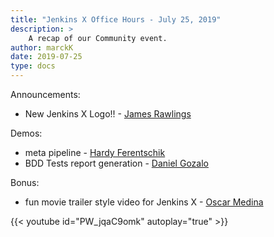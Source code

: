 ```yaml
---
title: "Jenkins X Office Hours - July 25, 2019"
description: >
    A recap of our Community event.
author: marckK
date: 2019-07-25
type: docs
---
```


Announcements:

- New Jenkins X Logo!! - [James Rawlings](https://twitter.com/jdrawlings)

Demos:

- meta pipeline - [Hardy Ferentschik](https://twitter.com/fere0010)
- BDD Tests report generation - [Daniel Gozalo](https://twitter.com/Dani_GozB)

Bonus:

- fun movie trailer style video for Jenkins X - [Oscar Medina](https://twitter.com/SharePointOscar)



 {{< youtube id="PW_jqaC9omk" autoplay="true" >}}
